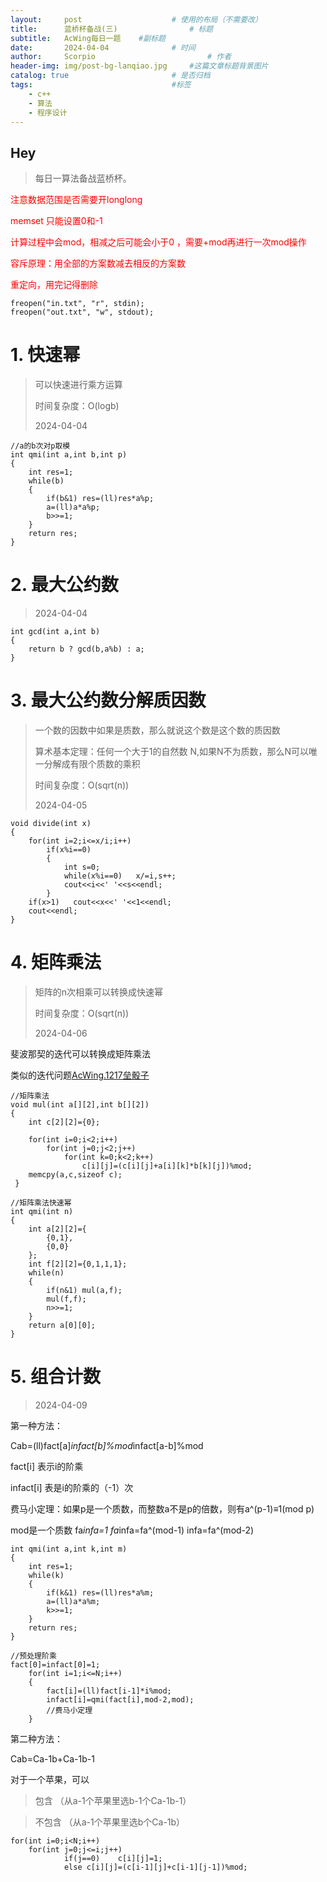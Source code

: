 ```yaml
---
layout:     post   				    # 使用的布局（不需要改）
title:      蓝桥杯备战(三) 				# 标题 
subtitle:   AcWing每日一题    #副标题
date:       2024-04-04 				# 时间
author:     Scorpio 						# 作者
header-img: img/post-bg-lanqiao.jpg 	#这篇文章标题背景图片
catalog: true 						# 是否归档
tags:								#标签
    - c++
    - 算法
    - 程序设计
---
```

## Hey
>每日一算法备战蓝桥杯。

<font color='red'>注意数据范围是否需要开longlong</font>

<font color='red'>memset 只能设置0和-1</font>

<font color='red'>计算过程中会mod，相减之后可能会小于0 ，需要+mod再进行一次mod操作</font>

<font color='red'>容斥原理：用全部的方案数减去相反的方案数</font>

<font color='red'>重定向，用完记得删除</font>

```
freopen("in.txt", "r", stdin);
freopen("out.txt", "w", stdout);
```

# 1. 快速幂
>可以快速进行乘方运算
>
>时间复杂度：O(logb)
>
>2024-04-04  


```
//a的b次对p取模
int qmi(int a,int b,int p)
{
	int res=1;
	while(b)
	{
		if(b&1)	res=(ll)res*a%p;
		a=(ll)a*a%p;
		b>>=1;
	}
	return res;
}
```

# 2. 最大公约数
>2024-04-04  

```
int gcd(int a,int b)
{
    return b ? gcd(b,a%b) : a; 
}
```

# 3. 最大公约数分解质因数
>一个数的因数中如果是质数，那么就说这个数是这个数的质因数
>
>算术基本定理：任何一个大于1的自然数 N,如果N不为质数，那么N可以唯一分解成有限个质数的乘积
>
>时间复杂度：O(sqrt(n))
>
>2024-04-05 

```
void divide(int x)
{
    for(int i=2;i<=x/i;i++)
        if(x%i==0)
        {
            int s=0;
            while(x%i==0)   x/=i,s++;
            cout<<i<<' '<<s<<endl;
        }
    if(x>1)   cout<<x<<' '<<1<<endl;
    cout<<endl;
}
```


# 4. 矩阵乘法
>矩阵的n次相乘可以转换成快速幂 
>
>时间复杂度：O(sqrt(n))
>
>2024-04-06 


斐波那契的迭代可以转换成矩阵乘法 

类似的迭代问题[AcWing.1217垒骰子](https://www.acwing.com/problem/content/1219/)



```
//矩阵乘法
void mul(int a[][2],int b[][2])
{
    int c[2][2]={0};

    for(int i=0;i<2;i++)
        for(int j=0;j<2;j++)
            for(int k=0;k<2;k++)
                c[i][j]=(c[i][j]+a[i][k]*b[k][j])%mod;
    memcpy(a,c,sizeof c);
 }

//矩阵乘法快速幂
int qmi(int n)
{
    int a[2][2]={
        {0,1},
        {0,0}
    };
    int f[2][2]={0,1,1,1};
    while(n)
    {
        if(n&1) mul(a,f);
        mul(f,f);
        n>>=1;
    }
    return a[0][0];
}
```


# 5. 组合计数
>
>2024-04-09 

第一种方法：

Cab=(ll)fact[a]*infact[b]%mod*infact[a-b]%mod

fact[i] 表示i的阶乘  

infact[i] 表是i的阶乘的（-1）次

费马小定理：如果p是一个质数，而整数a不是p的倍数，则有a^(p-1)≡1(mod p)

mod是一个质数  fa*infa=1  fa*infa=fa^(mod-1)  infa=fa^(mod-2)  


```
int qmi(int a,int k,int m)
{
    int res=1;
    while(k)
    {
        if(k&1) res=(ll)res*a%m;
        a=(ll)a*a%m;
        k>>=1;
    }
    return res;
}

//预处理阶乘
fact[0]=infact[0]=1;
    for(int i=1;i<=N;i++)
    {
        fact[i]=(ll)fact[i-1]*i%mod;
        infact[i]=qmi(fact[i],mod-2,mod);
        //费马小定理
    }
```

第二种方法：

Cab=Ca-1b+Ca-1b-1

对于一个苹果，可以

>包含		（从a-1个苹果里选b-1个Ca-1b-1）

>不包含		（从a-1个苹果里选b个Ca-1b） 
		


```
for(int i=0;i<N;i++)
	for(int j=0;j<=i;j++)
            if(j==0)    c[i][j]=1;
            else c[i][j]=(c[i-1][j]+c[i-1][j-1])%mod; 
```

